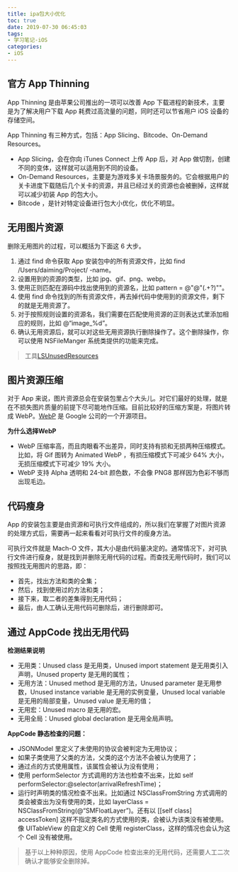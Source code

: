 ```yaml
---
title: ipa包大小优化
toc: true
date: 2019-07-30 06:45:03
tags:
- 学习笔记-iOS
categories:
- iOS
---
```


## 官方 App Thinning

App Thinning 是由苹果公司推出的一项可以改善 App 下载进程的新技术，主要是为了解决用户下载 App 耗费过高流量的问题，同时还可以节省用户 iOS 设备的存储空间。

App Thinning 有三种方式，包括：App Slicing、Bitcode、On-Demand Resources。

* App Slicing，会在你向 iTunes Connect 上传 App 后，对 App 做切割，创建不同的变体，这样就可以适用到不同的设备。
* On-Demand Resources，主要是为游戏多关卡场景服务的。它会根据用户的关卡进度下载随后几个关卡的资源，并且已经过关的资源也会被删掉，这样就可以减少初装 App 的包大小。
* Bitcode ，是针对特定设备进行包大小优化，优化不明显。

## 无用图片资源

删除无用图片的过程，可以概括为下面这 6 大步。

1. 通过 find 命令获取 App 安装包中的所有资源文件，比如 find /Users/daiming/Project/ -name。
2. 设置用到的资源的类型，比如 jpg、gif、png、webp。
3. 使用正则匹配在源码中找出使用到的资源名，比如 pattern = @"@"(.+?)""。
4. 使用 find 命令找到的所有资源文件，再去掉代码中使用到的资源文件，剩下的就是无用资源了。
5. 对于按照规则设置的资源名，我们需要在匹配使用资源的正则表达式里添加相应的规则，比如 @“image_%d”。
6. 确认无用资源后，就可以对这些无用资源执行删除操作了。这个删除操作，你可以使用 NSFileManger 系统类提供的功能来完成。

> 工具[LSUnusedResources](https://github.com/tinymind/LSUnusedResources)

## 图片资源压缩

对于 App 来说，图片资源总会在安装包里占个大头儿。对它们最好的处理，就是在不损失图片质量的前提下尽可能地作压缩。目前比较好的压缩方案是，将图片转成 WebP。[WebP](https://developers.google.com/speed/webp/) 是 Google 公司的一个开源项目。

**为什么选择WebP**

* WebP 压缩率高，而且肉眼看不出差异，同时支持有损和无损两种压缩模式。比如，将 Gif 图转为 Animated WebP ，有损压缩模式下可减少 64% 大小，无损压缩模式下可减少 19% 大小。
* WebP 支持 Alpha 透明和 24-bit 颜色数，不会像 PNG8 那样因为色彩不够而出现毛边。

## 代码瘦身

App 的安装包主要是由资源和可执行文件组成的，所以我们在掌握了对图片资源的处理方式后，需要再一起来看看对可执行文件的瘦身方法。

可执行文件就是 Mach-O 文件，其大小是由代码量决定的。通常情况下，对可执行文件进行瘦身，就是找到并删除无用代码的过程。而查找无用代码时，我们可以按照找无用图片的思路，即：

* 首先，找出方法和类的全集；
* 然后，找到使用过的方法和类；
* 接下来，取二者的差集得到无用代码；
* 最后，由人工确认无用代码可删除后，进行删除即可。

## 通过 AppCode 找出无用代码

**检测结果说明**

* 无用类：Unused class 是无用类，Unused import statement 是无用类引入声明，Unused property 是无用的属性；
* 无用方法：Unused method 是无用的方法，Unused parameter 是无用参数，Unused instance variable 是无用的实例变量，Unused local variable 是无用的局部变量，Unused value 是无用的值；
* 无用宏：Unused macro 是无用的宏。
* 无用全局：Unused global declaration 是无用全局声明。

**AppCode 静态检查的问题：**

* JSONModel 里定义了未使用的协议会被判定为无用协议；
* 如果子类使用了父类的方法，父类的这个方法不会被认为使用了；
* 通过点的方式使用属性，该属性会被认为没有使用；
* 使用 performSelector 方式调用的方法也检查不出来，比如 self performSelector:@selector(arrivalRefreshTime)；
* 运行时声明类的情况检查不出来。比如通过 NSClassFromString 方式调用的类会被查出为没有使用的类，比如 layerClass = NSClassFromString(@“SMFloatLayer”)。还有以 [[self class] accessToken] 这样不指定类名的方式使用的类，会被认为该类没有被使用。像 UITableView 的自定义的 Cell 使用 registerClass，这样的情况也会认为这个 Cell 没有被使用。

> 基于以上种种原因，使用 AppCode 检查出来的无用代码，还需要人工二次确认才能够安全删除掉。

